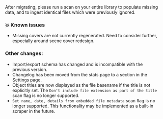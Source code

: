 After migrating, please run a scan on your entire library to populate missing data, and to ingest identical files which were previously ignored.

### 💥 Known issues
* Missing covers are not currently regenerated. Need to consider further, especially around scene cover redesign.

### Other changes:
* Import/export schema has changed and is incompatible with the previous version.
* Changelog has been moved from the stats page to a section in the Settings page.
* Object titles are now displayed as the file basename if the title is not explicitly set. The `Don't include file extension as part of the title` scan flag is no longer supported.
* `Set name, date, details from embedded file metadata` scan flag is no longer supported. This functionality may be implemented as a built-in scraper in the future.